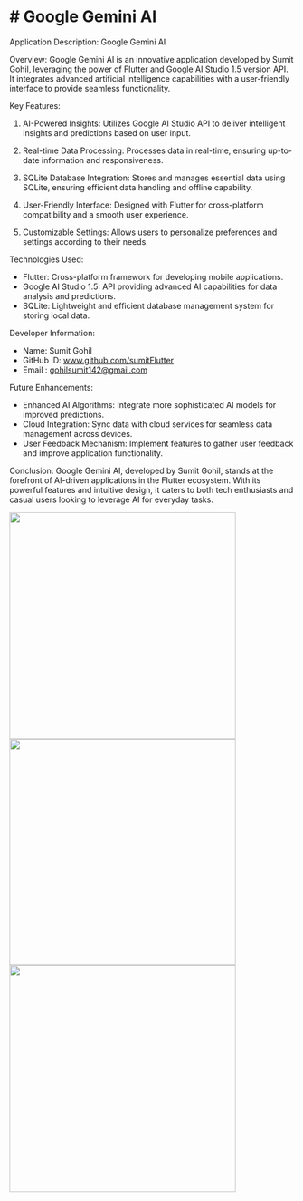 <h1># Google Gemini AI</h1>


Application Description: Google Gemini AI

Overview:
Google Gemini AI is an innovative application developed by Sumit Gohil, leveraging the power of Flutter and Google AI Studio 1.5 version API. It integrates advanced artificial intelligence capabilities with a user-friendly interface to provide seamless functionality.

Key Features:
1. AI-Powered Insights: Utilizes Google AI Studio API to deliver intelligent insights and predictions based on user input.
 
2. Real-time Data Processing: Processes data in real-time, ensuring up-to-date information and responsiveness.

3. SQLite Database Integration: Stores and manages essential data using SQLite, ensuring efficient data handling and offline capability.

4. User-Friendly Interface: Designed with Flutter for cross-platform compatibility and a smooth user experience.

5. Customizable Settings: Allows users to personalize preferences and settings according to their needs.

Technologies Used:
- Flutter: Cross-platform framework for developing mobile applications.
- Google AI Studio 1.5: API providing advanced AI capabilities for data analysis and predictions.
- SQLite: Lightweight and efficient database management system for storing local data.

Developer Information:
- Name: Sumit Gohil
- GitHub ID: www.github.com/sumitFlutter
- Email : gohilsumit142@gmail.com

Future Enhancements:
- Enhanced AI Algorithms: Integrate more sophisticated AI models for improved predictions.
- Cloud Integration: Sync data with cloud services for seamless data management across devices.
- User Feedback Mechanism: Implement features to gather user feedback and improve application functionality.

Conclusion:
Google Gemini AI, developed by Sumit Gohil, stands at the forefront of AI-driven applications in the Flutter ecosystem. With its powerful features and intuitive design, it caters to both tech enthusiasts and casual users looking to leverage AI for everyday tasks.


<img src="https://github.com/sumitFlutter/Google_AI-with_API/assets/153794386/cf4b6c9b-480d-4c67-95ca-529004b01caf" height="400px"  weight="200px"/>
<img src="https://github.com/sumitFlutter/Google_AI-with_API/assets/153794386/d0de7057-4581-4df2-84af-913cbf32411d" height="400px"  weight="200px"/>
<img src="https://github.com/sumitFlutter/Google_AI-with_API/assets/153794386/3b085c3c-bf78-4162-9152-ff4005d384ae" height="400px"  weight="200px"/>
